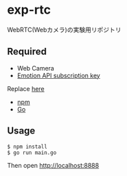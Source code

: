 # exp-rtc
WebRTC(Webカメラ)の実験用リポジトリ

## Required

- Web Camera
- [Emotion API subscription key](https://www.microsoft.com/cognitive-services/en-US/subscriptions)

Replace [here](index.js#L70)

- [npm](https://www.npmjs.com/)
- [Go](https://golang.org/)

## Usage

```
$ npm install
$ go run main.go
```

Then open [http://localhost:8888](http://localhost:8888)
